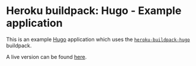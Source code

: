 Heroku buildpack: Hugo - Example application
===

This is an example [Hugo](https://github.com/spf13/hugo) application which uses the
[`heroku-buildpack-hugo`](https://github.com/roperzh/heroku-buildpack-hugo) buildpack.

A live version can be found [here](http://immense-hollows-6319.herokuapp.com/).
